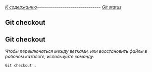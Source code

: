 *[К содержанию](readme.md)*-------------------------------- *[Git status](git%20status.md)*

## **Git checkout**

## Git checkout

*Чтобы переключаться между ветками, или восстановить файлы в рабочем каталоге, используйте команду:*

```bash-
Git checkout .
```
